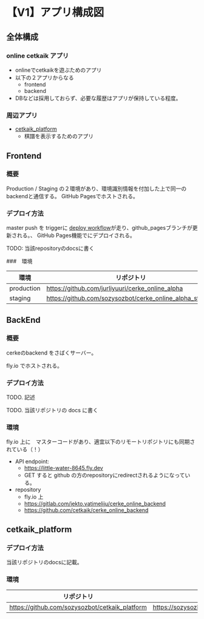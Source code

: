 # 【V1】アプリ構成図

## 全体構成

### online cetkaik アプリ
  - onlineでcetkaikを遊ぶためのアプリ
  - 以下の２アプリからなる
    - frontend
    - backend 
  - DBなどは採用しておらず、必要な履歴はアプリが保持している程度。

### 周辺アプリ

- [cetkaik_platform](https://sozysozbot.github.io/cetkaik_platform/show_history.html?history=%7B%E4%B8%80%E4%BD%8D%E8%89%B2%3A%E9%BB%92%7D%0A%7B%E5%A7%8B%E6%99%82%3A2022-09-08T07%3A19%3A07.162Z%7D%0A%7B%E7%B5%82%E6%99%82%3A2022-09-08T07%3A20%3A13.412Z%7D%0AMAU%E5%BC%93MAIMY%E6%A9%8B%E4%B8%80%09ME%E5%BC%93MIMU%E6%A9%8B%E4%BA%94%0AZO%E7%9A%87%5BZY%5DZAIZAU%09MU%E5%BC%93MYZY%E6%A9%8B%E4%B8%80%E6%AD%A4%E7%84%A1%0AZAI%E8%88%B9ZIZA%E6%A9%8B%E4%B8%89%E6%89%8B%E8%B5%A4%E7%8E%8B%0A%0A%E6%88%96%E7%82%BA%E7%8E%8B%0A%E5%86%8D%E8%A1%8C%0A%0ATE%E8%99%8EZA%E7%84%A1%E6%92%83%E8%A3%81%E6%89%8B%E9%BB%92%E8%88%B9%09MY%E5%BC%93MU%E7%84%A1%E6%92%83%E8%A3%81%E6%89%8B%E9%BB%92%E5%BC%93%0AZAU%E7%9A%87XAU%5BZAI%5DTY%09MU%E5%BC%93MI%E7%84%A1%E6%92%83%E8%A3%81%E6%89%8B%E8%B5%A4%E5%85%B5%0A%0A%E6%88%96%E7%82%BA%E9%A6%AC%E5%BC%93%E5%85%B5%E5%8A%A0%E7%8E%8B%0A%E5%86%8D%E8%A1%8C%0A%0AZI%E8%88%B9ZIA%E7%84%A1%E6%92%83%E8%A3%81%E6%89%8B%E9%BB%92%E7%8E%8B%0A%0A%E6%88%96%E7%82%BA%E7%8E%8B%E8%80%8C%E6%89%8B%E4%BA%8C%E5%8D%81%0A%E7%B5%82%E5%AD%A3%09%E6%98%A5%E7%B5%82%0A%0A%0A%E6%98%9F%E4%B8%80%E5%91%A8)
  - 棋譜を表示するためのアプリ

## Frontend

### 概要

Production / Staging の２環境があり、環境識別情報を付加した上で同一のbackendと通信する。
GitHub Pagesでホストされる。


### デプロイ方法

master push を triggerに [deploy workflow](https://github.com/jurliyuuri/cerke_online_alpha/blob/master/.github/workflows/deploy.yml)が走り、github_pagesブランチが更新される。、 GitHub Pages機能でにデプロイされる。

TODO: 当該repositoryのdocsに書く

###　環境

| 環境 | リポジトリ | URL |
| --- | ---       | --- |
| production  | https://github.com/jurliyuuri/cerke_online_alpha | http://jurliyuuri.com/cerke_online_alpha/entrance.html　|
| staging | https://github.com/sozysozbot/cerke_online_alpha_staging | https://sozysozbot.github.io/cerke_online_alpha_staging/entrance.html　|

## BackEnd

### 概要

cerkeのbackend をさばくサーバー。

fly.io でホストされる。

### デプロイ方法

TODO. 記述

TODO. 当該リポジトリの docs に書く

### 環境

fly.io 上に　マスターコードがあり、適宜以下のリモートリポジトリにも同期されている（！）

- API endpoint:
    - https://little-water-8645.fly.dev
    - GET すると github の方のrepositoryにredirectされるようになっている。
- repository
    - fly.io 上
    - https://gitlab.com/jekto.vatimeliju/cerke_online_backend
    - https://github.com/cetkaik/cerke_online_backend 

## cetkaik_platform

### デプロイ方法

当該リポジトリのdocsに記載。


### 環境

| リポジトリ | URL |
| --- | --- |
| https://github.com/sozysozbot/cetkaik_platform | https://sozysozbot.github.io/cetkaik_platform/ |
